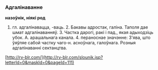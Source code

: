 ### Адгалінаванне
**назоўнік, ніякі род**

1. гл. адгалінавацца, -ваць. 2. Бакавы адростак, галіна. Таполя дае шмат адгалінаванняў. 3. Частка дарогі, ракі і пад., якая адыходзіць убок. А. арашальнага канала. 4. пераноснае значэнне: З'ява, што ўяўляе сабой частку чаго-н. асноўнага, галоўнага. Розныя адгалінаванні сектанцтва.

<a rel="author">[http://rv-blr.com/](http://rv-blr.com/slounik.jsp?letterId=0&maskId=0&pageId=111)</a>

